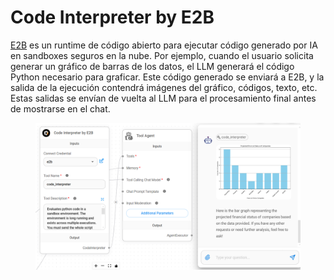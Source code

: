 # Code Interpreter by E2B

[E2B](https://e2b.dev/) es un runtime de código abierto para ejecutar código generado por IA en sandboxes seguros en la nube. Por ejemplo, cuando el usuario solicita generar un gráfico de barras de los datos, el LLM generará el código Python necesario para graficar. Este código generado se enviará a E2B, y la salida de la ejecución contendrá imágenes del gráfico, códigos, texto, etc. Estas salidas se envían de vuelta al LLM para el procesamiento final antes de mostrarse en el chat.

<figure><img src="../../../../.gitbook/assets/image (176).png" alt=""><figcaption></figcaption></figure>
